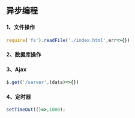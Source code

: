 ## 异步编程

#### 1、文件操作
```javascript
require('fs').readFile('./index.html',err=>{})
```

#### 2、数据库操作

#### 3、Ajax
```js
$.get('/server',(data)=>{})
```
#### 4、定时器
```js
setTimeOut(()=>,1000);
```